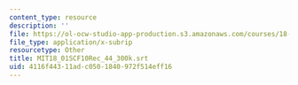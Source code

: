 ```yaml
---
content_type: resource
description: ''
file: https://ol-ocw-studio-app-production.s3.amazonaws.com/courses/18-01sc-single-variable-calculus-fall-2010/4116f44311adc0501840972f514eff16_MIT18_01SCF10Rec_44_300k.srt
file_type: application/x-subrip
resourcetype: Other
title: MIT18_01SCF10Rec_44_300k.srt
uid: 4116f443-11ad-c050-1840-972f514eff16
---
```

